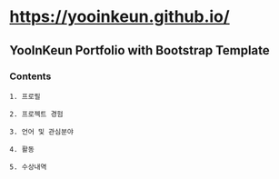 # https://yooinkeun.github.io/

YooInKeun Portfolio with Bootstrap Template
---------------------------------------------

### Contents

```
1. 프로필

2. 프로젝트 경험

3. 언어 및 관심분야

4. 활동

5. 수상내역
```
